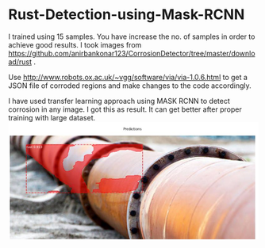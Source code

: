 # Rust-Detection-using-Mask-RCNN #

I trained using 15 samples. You have increase the no. of samples in order to achieve good results. I took images from https://github.com/anirbankonar123/CorrosionDetector/tree/master/download/rust .

Use http://www.robots.ox.ac.uk/~vgg/software/via/via-1.0.6.html to get a JSON file of corroded regions and make changes to the code accordingly.

I have used transfer learning approach using MASK RCNN to detect corrosion in any image.
I got this as result. It can get better after proper training with large dataset.
![Screenshot](test_result.jpg)
